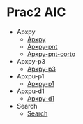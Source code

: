 # Prac2 AIC 
- Apxpy
  - [Apxpy](https://htmlpreview.github.io/?https://github.com/YdavPacat/ETSINF3/blob/main/AIC/prac2/apxpy/apxpy.html)  
  - [Apxpy-pnt](https://htmlpreview.github.io/?https://github.com/YdavPacat/ETSINF3/blob/main/AIC/prac2/apxpy/apxpy-pnt.html) 
  - [Apxpy-pnt-corto](https://htmlpreview.github.io/?https://github.com/YdavPacat/ETSINF3/blob/main/AIC/prac2/apxpy/apxpy-pnt-corto.html) 
- Apxpy-p3
  - [Apxpy-p3](https://htmlpreview.github.io/?https://github.com/YdavPacat/ETSINF3/blob/main/AIC/prac2/apxpy-p3/apxpy-p3.html) 
- Apxpu-p1
  - [Apxpy-p1](https://htmlpreview.github.io/?https://github.com/YdavPacat/ETSINF3/blob/main/AIC/prac2/apxpy-p1/apxpy-p1.html)
- Apxpu-d1
  - [Apxpy-d1](https://htmlpreview.github.io/?https://github.com/YdavPacat/ETSINF3/blob/main/AIC/prac2/apxpy-d1/apxpy-d1.html)   
- Search
  - [Search](https://htmlpreview.github.io/?https://github.com/YdavPacat/ETSINF3/blob/main/AIC/prac2/search/search.html)

